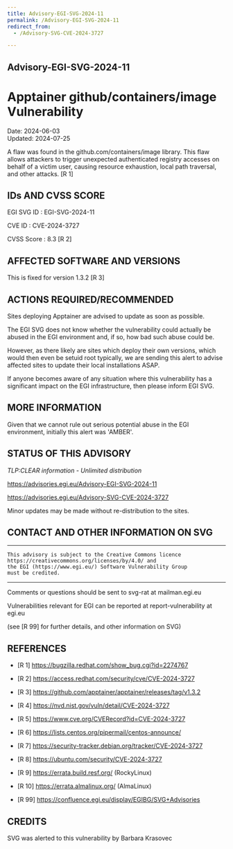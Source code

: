 ```yaml
---
title: Advisory-EGI-SVG-2024-11
permalink: /Advisory-EGI-SVG-2024-11
redirect_from:
  - /Advisory-SVG-CVE-2024-3727

---
```


## Advisory-EGI-SVG-2024-11

# Apptainer github/containers/image Vulnerability 

Date:        2024-06-03  
Updated:     2024-07-25

A flaw was found in the github.com/containers/image library. 
This flaw allows attackers to trigger unexpected authenticated registry 
accesses on behalf of a victim user, causing resource exhaustion, 
local path traversal, and other attacks.  [R 1] 

## IDs AND CVSS SCORE 

EGI SVG ID : EGI-SVG-2024-11
    
CVE ID     : CVE-2024-3727

CVSS Score : 8.3 [R 2]
    
## AFFECTED SOFTWARE AND VERSIONS
    
This is fixed for version 1.3.2 [R 3]

## ACTIONS REQUIRED/RECOMMENDED

Sites deploying Apptainer are advised to update as soon as possible.

The EGI SVG does not know whether the vulnerability could actually be 
abused in the EGI environment and, if so, how bad such abuse could be.

However, as there likely are sites which deploy their own versions, 
which would then even be setuid root typically, we are sending this 
alert to advise affected sites to update their local installations ASAP. 

If anyone becomes aware of any situation where this vulnerability has a 
significant impact on the EGI infrastructure, then please inform EGI SVG.


## MORE INFORMATION

Given that we cannot rule out serious potential abuse in the EGI environment, 
initially this alert was 'AMBER'.
    
## STATUS OF THIS ADVISORY
    
_TLP:CLEAR information - Unlimited distribution_
                   
 https://advisories.egi.eu/Advisory-EGI-SVG-2024-11 

 https://advisories.egi.eu/Advisory-SVG-CVE-2024-3727 

Minor updates may be made without re-distribution to the sites.

## CONTACT AND OTHER INFORMATION ON SVG

-----------------------------
    This advisory is subject to the Creative Commons licence 
    https://creativecommons.org/licenses/by/4.0/ and
    the EGI (https://www.egi.eu/) Software Vulnerability Group 
    must be credited.
-----------------------------
  
Comments or questions should be sent to
	svg-rat at mailman.egi.eu

Vulnerabilities relevant for EGI can be reported at
	report-vulnerability at egi.eu
    
(see [R 99] for further details, and other information on SVG)
    
    
## REFERENCES

- [R 1] <https://bugzilla.redhat.com/show_bug.cgi?id=2274767>

- [R 2] <https://access.redhat.com/security/cve/CVE-2024-3727>
    
- [R 3] <https://github.com/apptainer/apptainer/releases/tag/v1.3.2>

- [R 4] <https://nvd.nist.gov/vuln/detail/CVE-2024-3727>

- [R 5] <https://www.cve.org/CVERecord?id=CVE-2024-3727>

- [R 6] <https://lists.centos.org/pipermail/centos-announce/>

- [R 7] <https://security-tracker.debian.org/tracker/CVE-2024-3727>
   
- [R 8] <https://ubuntu.com/security/CVE-2024-3727>

- [R 9] <https://errata.build.resf.org/>   (RockyLinux)

- [R 10]  <https://errata.almalinux.org/>  (AlmaLinux)


- [R 99]  <https://confluence.egi.eu/display/EGIBG/SVG+Advisories>

## CREDITS

SVG was alerted to this vulnerability by Barbara Krasovec

